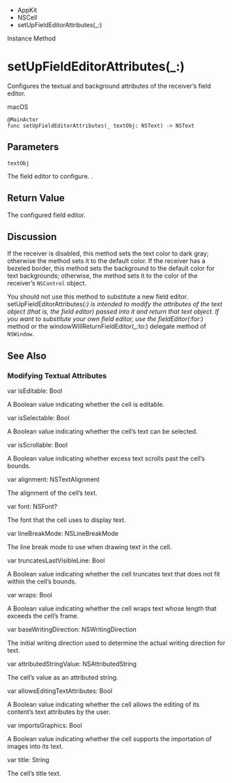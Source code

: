 

- AppKit
- NSCell
-  setUpFieldEditorAttributes(\_:) 

Instance Method

# setUpFieldEditorAttributes(\_:)

Configures the textual and background attributes of the receiver’s field editor.

macOS

``` source
@MainActor
func setUpFieldEditorAttributes(_ textObj: NSText) -> NSText
```

## Parameters 

`textObj`  

The field editor to configure. .

## Return Value

The configured field editor.

## Discussion

If the receiver is disabled, this method sets the text color to dark gray; otherwise the method sets it to the default color. If the receiver has a bezeled border, this method sets the background to the default color for text backgrounds; otherwise, the method sets it to the color of the receiver’s `NSControl` object.

You should not use this method to substitute a new field editor. setUpFieldEditorAttributes(_:) is intended to modify the attributes of the text object (that is, the field editor) passed into it and return that text object. If you want to substitute your own field editor, use the fieldEditor(_:for:) method or the windowWillReturnFieldEditor(_:to:) delegate method of `NSWindow`.

## See Also

### Modifying Textual Attributes

var isEditable: Bool

A Boolean value indicating whether the cell is editable.

var isSelectable: Bool

A Boolean value indicating whether the cell’s text can be selected.

var isScrollable: Bool

A Boolean value indicating whether excess text scrolls past the cell’s bounds.

var alignment: NSTextAlignment

The alignment of the cell’s text.

var font: NSFont?

The font that the cell uses to display text.

var lineBreakMode: NSLineBreakMode

The line break mode to use when drawing text in the cell.

var truncatesLastVisibleLine: Bool

A Boolean value indicating whether the cell truncates text that does not fit within the cell’s bounds.

var wraps: Bool

A Boolean value indicating whether the cell wraps text whose length that exceeds the cell’s frame.

var baseWritingDirection: NSWritingDirection

The initial writing direction used to determine the actual writing direction for text.

var attributedStringValue: NSAttributedString

The cell’s value as an attributed string.

var allowsEditingTextAttributes: Bool

A Boolean value indicating whether the cell allows the editing of its content’s text attributes by the user.

var importsGraphics: Bool

A Boolean value indicating whether the cell supports the importation of images into its text.

var title: String

The cell’s title text.

